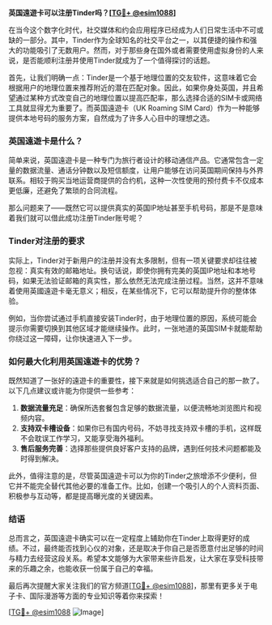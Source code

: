 **英国遠遊卡可以注册Tinder吗？[[TG💪+ @esim1088](https://t.me/s/esim1088)]**

在当今这个数字化时代，社交媒体和约会应用程序已经成为人们日常生活中不可或缺的一部分。其中，Tinder作为全球知名的社交平台之一，以其便捷的操作和强大的功能吸引了无数用户。然而，对于那些身在国外或者需要使用虚拟身份的人来说，是否能顺利注册并使用Tinder就成为了一个值得探讨的话题。

首先，让我们明确一点：Tinder是一个基于地理位置的交友软件，这意味着它会根据用户的地理位置来推荐附近的潜在匹配对象。因此，如果你身处英国，并且希望通过某种方式改变自己的地理位置以提高匹配率，那么选择合适的SIM卡或网络工具就显得尤为重要了。而英国遠遊卡（UK Roaming SIM Card）作为一种能够提供本地号码的服务方案，自然成为了许多人心目中的理想之选。

### 英国遠遊卡是什么？

简单来说，英国遠遊卡是一种专门为旅行者设计的移动通信产品。它通常包含一定量的数据流量、通话分钟数以及短信额度，让用户能够在访问英国期间保持与外界联系。相较于购买当地运营商提供的合约机，这种一次性使用的预付费卡不仅成本更低廉，还避免了繁琐的合同流程。

那么问题来了——既然它可以提供真实的英国IP地址甚至手机号码，那是不是意味着我们就可以借此成功注册Tinder账号呢？

### Tinder对注册的要求

实际上，Tinder对于新用户的注册并没有太多限制，但有一项关键要求却往往被忽视：真实有效的邮箱地址。换句话说，即使你拥有完美的英国IP地址和本地号码，如果无法验证邮箱的真实性，那么依然无法完成注册过程。当然，这并不意味着使用英國遠遊卡毫无意义；相反，在某些情况下，它可以帮助提升你的整体体验。

例如，当你尝试通过手机直接安装Tinder时，由于地理位置的原因，系统可能会提示你需要切换到其他区域才能继续操作。此时，一张地道的英国SIM卡就能帮助你绕过这一障碍，让你快速进入下一步。

### 如何最大化利用英国遠遊卡的优势？

既然知道了一张好的遠遊卡的重要性，接下来就是如何挑选适合自己的那一款了。以下几点建议或许能为你提供一些参考：

1. **数据流量充足**：确保所选套餐包含足够的数据流量，以便流畅地浏览图片和视频内容。
2. **支持双卡槽设备**：如果你已有国内号码，不妨寻找支持双卡槽的手机，这样既不会耽误工作学习，又能享受海外福利。
3. **售后服务完善**：选择那些提供良好客户支持的品牌，遇到任何技术问题都能及时得到解决。

此外，值得注意的是，尽管英国遠遊卡可以为你的Tinder之旅增添不少便利，但它并不能完全替代其他必要的准备工作。比如，创建一个吸引人的个人资料页面、积极参与互动等，都是提高曝光度的关键因素。

### 结语

总而言之，英国遠遊卡确实可以在一定程度上辅助你在Tinder上取得更好的成绩。不过，最终能否找到心仪的对象，还是取决于你自己是否愿意付出足够的时间与精力去经营这段关系。希望本文能够为大家带来些许启发，让大家在享受科技带来的乐趣之余，也能收获一份属于自己的幸福。

最后再次提醒大家关注我们的官方频道[[TG💪+ @esim1088](https://t.me/s/esim1088)]，那里有更多关于电子卡、国际漫游等方面的专业知识等着你来探索！

[[TG💪+ @esim1088](https://t.me/s/esim1088) ![Image](https://i.postimg.cc/4NQfJmqS/Snipaste-2025-05-13-00-14-12.png)]